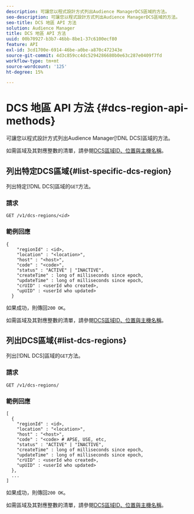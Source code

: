 ```yaml
---
description: 可讓您以程式設計方式列出Audience ManagerDCS區域的方法。
seo-description: 可讓您以程式設計方式列出Audience ManagerDCS區域的方法。
seo-title: DCS 地區 API 方法
solution: Audience Manager
title: DCS 地區 API 方法
uuid: 00b70927-b3b7-46bb-8be1-37c6100ecf80
feature: API
exl-id: 3cd1700e-6914-46be-a0be-a870c472343e
source-git-commit: 4d3c859cc4dc5294286680b0e63c287e0409f7fd
workflow-type: tm+mt
source-wordcount: '125'
ht-degree: 15%

---
```


# DCS 地區 API 方法 {#dcs-region-api-methods}

可讓您以程式設計方式列出Audience Manager[!DNL DCS]區域的方法。

<!-- c_rest_api_regions.xml -->

如需區域及其對應整數的清單，請參閱[DCS區域ID、位置與主機名稱](../../api/dcs-intro/dcs-api-reference/dcs-regions.md)。

## 列出特定DCS區域{#list-specific-dcs-region}

列出特定[!DNL DCS]區域的`GET`方法。

<!-- r_rest_api_regions_list_specific.xml -->

### 請求

`GET /v1/dcs-regions/`*`<id>`*

### 範例回應

```
{ 
    "regionId" : <id>, 
    "location" : "<location>",
    "host" : "<host>",
    "code" : "<code>",
    "status" : "ACTIVE" | "INACTIVE",
    "createTime" : long of milliseconds since epoch,
    "updateTime" : long of milliseconds since epoch,
    "crUID" : <userId who created>,
    "upUID" : <userId who updated>
  }
```

如果成功，則傳回`200 OK`。

如需區域及其對應整數的清單，請參閱[DCS區域ID、位置與主機名稱](../../api/dcs-intro/dcs-api-reference/dcs-regions.md)。

## 列出DCS區域{#list-dcs-regions}

列出[!DNL DCS]區域的`GET`方法。

<!-- r_rest_api_regions_list.xml -->

### 請求

`GET /v1/dcs-regions/`

### 範例回應

```
[
  { 
    "regionId" : <id>, 
    "location" : "<location>",
    "host" : "<host>",
    "code" : "<code> # APSE, USE, etc,
    "status" : "ACTIVE" | "INACTIVE",
    "createTime" : long of milliseconds since epoch,
    "updateTime" : long of milliseconds since epoch,
    "crUID" : <userId who created>,
    "upUID" : <userId who updated>
  },
  ...
]
```

如果成功，則傳回`200 OK`。

如需區域及其對應整數的清單，請參閱[DCS區域ID、位置與主機名稱](../../api/dcs-intro/dcs-api-reference/dcs-regions.md)。
